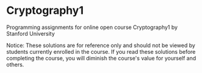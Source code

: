# Cryptography1
Programming assignments for online open course Cryptography1 by Stanford University

Notice: These solutions are for reference only and should not be viewed by students currently enrolled in the course. If you read these solutions before completing the course, you will diminish the course's value for yourself and others.
